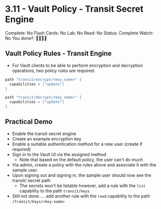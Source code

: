 # 3.11 - Vault Policy - Transit Secret Engine

Complete: No
Flash Cards: No
Lab: No
Read: No
Status: Complete
Watch: No
You done?: 🌚🌚🌚🌚

## Vault Policy Rules - Transit Engine

- For Vault clients to be able to perform encryption and decryption operations, two policy rules are required:

```go
path "transit/encrypt/<key_name>" {
  capabilities = ["update"]
}

path "transit/decrypt/<key_name>" {
  capabilities = ["update"]
}
```

## Practical Demo

- Enable the transit secret engine
- Create an example encryption key
- Enable a suitable authentication method for a new user (create if required)
- Sign in to the Vault UI via the assigned method
  - Note that based on the default policy, the user can't do much
- Via admin,  create a policy with the rules above and associate it with the sample user.
- Upon signing out and signing in, the sample user should now see the transit/ secret path
  - The secrets won't be listable however, add a rule with the `list` capability to the path `transit/keys`
- Still not done..... add another rule with the `read` capability to the path `/transit/keys/<key-name>`

